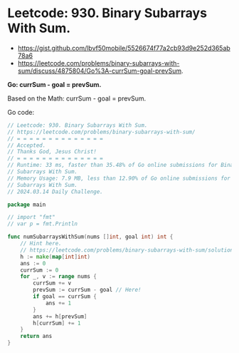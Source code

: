 #  Leetcode: 930. Binary Subarrays With Sum.

- https://gist.github.com/lbvf50mobile/5526674f77a2cb93d9e252d365ab78a6
- https://leetcode.com/problems/binary-subarrays-with-sum/discuss/4875804/Go%3A-currSum-goal-prevSum.


**Go: currSum - goal = prevSum.**

Based on the Math: currSum - goal = prevSum.

Go code:
```Go
// Leetcode: 930. Binary Subarrays With Sum.
// https://leetcode.com/problems/binary-subarrays-with-sum/
// = = = = = = = = = = = = = =
// Accepted.
// Thanks God, Jesus Christ!
// = = = = = = = = = = = = = =
// Runtime: 33 ms, faster than 35.48% of Go online submissions for Binary
// Subarrays With Sum.
// Memory Usage: 7.9 MB, less than 12.90% of Go online submissions for Binary
// Subarrays With Sum.
// 2024.03.14 Daily Challenge.

package main

// import "fmt"
// var p = fmt.Println

func numSubarraysWithSum(nums []int, goal int) int {
	// Hint here.
	// https://leetcode.com/problems/binary-subarrays-with-sum/solution/
	h := make(map[int]int)
	ans := 0
	currSum := 0
	for _, v := range nums {
		currSum += v
		prevSum := currSum - goal // Here!
		if goal == currSum {
			ans += 1
		}
		ans += h[prevSum]
		h[currSum] += 1
	}
	return ans
}
```
